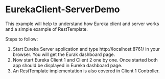 # EurekaClient-ServerDemo
This example will help to understand how Eureka client and server works and a simple example of RestTemplate.

Steps to follow:
1. Start Eureka Server application and type http://localhost:8761/ in your browser. You will get the Eurak dashboard page.
2. Now start Eureka Client 1 and Client 2 one by one. Once started both app should be displayed in Eureka dashboard page.
3. An RestTemplate implementation is also covered in Client 1 Controller.
